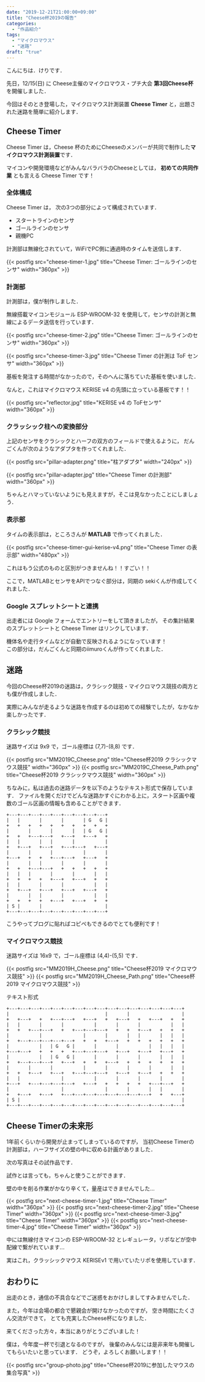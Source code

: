 ```yaml
---
date: "2019-12-21T21:00:00+09:00"
title: "Cheese杯2019の報告"
categories:
  - "作品紹介"
tags:
  - "マイクロマウス"
  - "迷路"
draft: "true"
---
```


こんにちは．けりです．

先日，12/15(日) に
Cheese主催のマイクロマウス・プチ大会
**第3回Cheese杯** を開催しました．

今回はそのとき登場した，マイクロマウス計測装置 **Cheese Timer** と，出題された迷路を簡単に紹介します．

<!--more-->

## Cheese Timer

Cheese Timer は，Cheese 杯のためにCheeseのメンバーが共同で制作した**マイクロマウス計測装置**です．

マイコンや開発環境などがみんなバラバラのCheeseとしては，
**初めての共同作業** とも言える Cheese Timer です！

### 全体構成

Cheese Timer は，
次の3つの部分によって構成されています．

- スタートラインのセンサ
- ゴールラインのセンサ
- 親機PC

計測部は無線化されていて，WiFiでPC側に通過時のタイムを送信します．

{{< postfig src="cheese-timer-1.jpg" title="Cheese Timer: ゴールラインのセンサ" width="360px" >}}

### 計測部

計測部は，僕が制作しました．

無線搭載マイコンモジュール ESP-WROOM-32 を使用して，センサの計測と無線によるデータ送信を行っています．

{{< postfig src="cheese-timer-2.jpg" title="Cheese Timer: ゴールラインのセンサ" width="360px" >}}

{{< postfig src="cheese-timer-3.jpg" title="Cheese Timer の計測は ToF センサ" width="360px" >}}

基板を発注する時間がなかったので，そのへんに落ちていた基板を使いました．

なんと，これはマイクロマウス KERISE v4 の先頭に立っている基板です！！

{{< postfig src="reflector.jpg" title="KERISE v4 の ToFセンサ" width="360px" >}}

### クラッシック柱への変換部分

上記のセンサをクラシックとハーフの双方のフィールドで使えるように，
だんごくんが次のようなアダプタを作ってくれました．

{{< postfig src="pillar-adapter.png" title="柱アダプタ" width="240px" >}}

{{< postfig src="pillar-adapter.jpg" title="Cheese Timer の計測部" width="360px" >}}

ちゃんとハマっていないようにも見えますが，そこは見なかったことにしましょう．

### 表示部

タイムの表示部は，ところさんが **MATLAB** で作ってくれました．

{{< postfig src="cheese-timer-gui-kerise-v4.png" title="Cheese Timer の表示部" width="480px" >}}

これはもう公式のものと区別がつきませんね！！すごい！！

ここで，MATLABとセンサをAPIでつなぐ部分は，同期の sekiくんが作成してくれました．

### Google スプレットシートと連携

出走者には Google フォームでエントリーをして頂きましたが，
その集計結果のスプレットシートと Cheese Timer はリンクしています．

機体名や走行タイムなどが自動で反映されるようになっています！  
この部分は，だんごくんと同期のiimuroくんが作ってくれました．

## 迷路

今回のCheese杯2019の迷路は，クラシック競技・マイクロマウス競技の両方とも僕が作成しました．

実際にみんなが走るような迷路を作成するのは初めての経験でしたが，なかなか楽しかったです．

### クラシック競技

迷路サイズは 9x9 で，ゴール座標は (7,7)-(8,8) です．

{{< postfig src="MM2019C_Cheese.png" title="Cheese杯2019 クラシックマウス競技" width="360px" >}}
{{< postfig src="MM2019C_Cheese_Path.png" title="Cheese杯2019 クラシックマウス競技" width="360px" >}}

ちなみに，私は過去の迷路データを以下のようなテキスト形式で保存しています．
ファイルを開くだけでどんな迷路かすぐにわかる上に，スタート区画や複数のゴール区画の情報も含めることができます．

```
+---+---+---+---+---+---+---+---+---+
|   |       |       |       | G   G |
+   +   +   +   +   +   +   +   +   +
|       |       |       |   | G   G |
+   +   +---+---+   +---+   +---+   +
|   |       |   |       |           |
+   +---+   +---+   +---+---+   +---+
|       |       |           |       |
+---+   +   +   +---+---+   +---+   +
|       |   |       |       |       |
+   +   +---+---+   +   +   +   +   +
|   |   |       |       |       |   |
+   +   +   +   +---+   +---+   +   +
|   |       |       |           |   |
+   +---+   +---+   +---+   +---+   +
|       |   |       |           |   |
+   +   +   +   +---+   +---+   +   +
| S |       |                       |
+---+---+---+---+---+---+---+---+---+
```

こうやってブログに貼ればコピペもできるのでとても便利です！

### マイクロマウス競技

迷路サイズは 16x9 で，ゴール座標は (4,4)-(5,5) です．

{{< postfig src="MM2019H_Cheese.png" title="Cheese杯2019 マイクロマウス競技" >}}
{{< postfig src="MM2019H_Cheese_Path.png" title="Cheese杯2019 マイクロマウス競技" >}}

テキスト形式

```
+---+---+---+---+---+---+---+---+---+---+---+---+---+---+---+---+
|                                   |       |                   |
+   +---+   +   +---+---+   +---+   +   +---+   +   +---+   +   +
|   |       |       |           |       |       |           |   |
+   +   +---+---+   +   +---+---+---+   +   +   +---+   +   +   +
|           |               |       |       |   |       |   |   |
+   +---+---+---+---+---+   +   +   +---+   +   +   +   +   +   +
|           |   | G   G |       |       |           |   |   |   |
+---+---+   +   +   +   +---+---+---+   +---+   +---+   +---+   +
|           |   | G   G |       |       |       |       |   |   |
+   +---+---+---+   +---+   +   +   +---+   +   +   +   +   +   +
|       |       |           |       |       |       |       |   |
+   +   +---+   +---+   +---+---+---+   +---+   +---+   +   +   +
|   |               |           |       |       |       |       |
+---+   +---+---+---+---+   +---+   +   +   +   +   +---+---+   +
|                   |               |       |       |   |       |
+   +---+   +---+   +---+---+---+---+---+---+---+---+   +   +---+
| S |                                                           |
+---+---+---+---+---+---+---+---+---+---+---+---+---+---+---+---+
```

## Cheese Timerの未来形

1年前くらいから開発が止まってしまっているのですが，
当初Cheese Timerの計測部は，ハーフサイズの壁の中に収める計画がありました．

次の写真はその試作品です．

試作とは言っても，ちゃんと使うことができます．

壁の中を削る作業がかなり辛くて，量産はできませんでした...

{{< postfig src="next-cheese-timer-1.jpg" title="Cheese Timer" width="360px" >}}
{{< postfig src="next-cheese-timer-2.jpg" title="Cheese Timer" width="360px" >}}
{{< postfig src="next-cheese-timer-3.jpg" title="Cheese Timer" width="360px" >}}
{{< postfig src="next-cheese-timer-4.jpg" title="Cheese Timer" width="360px" >}}

中には無線付きマイコンの ESP-WROOM-32 とレギュレータ，リポなどが空中配線で繋がれています...

実はこれ，クラッシックマウス KERISEv1 で用いていたリポを使用しています．

## おわりに

出走のとき，通信の不具合などでご迷惑をおかけしましてすみませんでした．

また，今年は会場の都合で懇親会が開けなかったのですが，
空き時間にたくさん交流ができて，
とても充実したCheese杯になりました．

来てくださった方々，本当にありがとうございました！

僕は，今年度一杯で引退となるのですが，
後輩のみんなには是非来年も開催してもらいたいと思っています．
どうぞ，よろしくお願いします！！

{{< postfig src="group-photo.jpg" title="Cheese杯2019に参加したマウスの集合写真" >}}
